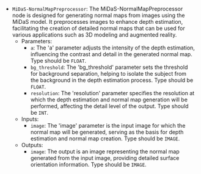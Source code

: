 - `MiDaS-NormalMapPreprocessor`: The MiDaS-NormalMapPreprocessor node is designed for generating normal maps from images using the MiDaS model. It preprocesses images to enhance depth estimation, facilitating the creation of detailed normal maps that can be used for various applications such as 3D modeling and augmented reality.
    - Parameters:
        - `a`: The 'a' parameter adjusts the intensity of the depth estimation, influencing the contrast and detail in the generated normal map. Type should be `FLOAT`.
        - `bg_threshold`: The 'bg_threshold' parameter sets the threshold for background separation, helping to isolate the subject from the background in the depth estimation process. Type should be `FLOAT`.
        - `resolution`: The 'resolution' parameter specifies the resolution at which the depth estimation and normal map generation will be performed, affecting the detail level of the output. Type should be `INT`.
    - Inputs:
        - `image`: The 'image' parameter is the input image for which the normal map will be generated, serving as the basis for depth estimation and normal map creation. Type should be `IMAGE`.
    - Outputs:
        - `image`: The output is an image representing the normal map generated from the input image, providing detailed surface orientation information. Type should be `IMAGE`.
